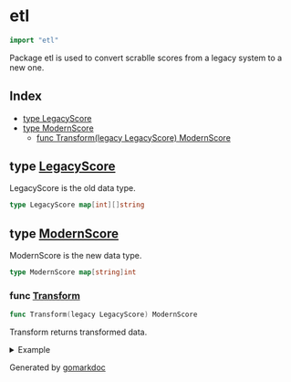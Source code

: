 <!-- Code generated by gomarkdoc. DO NOT EDIT -->

# etl

```go
import "etl"
```

Package etl is used to convert scrablle scores from a legacy system to a new one.

## Index

- [type LegacyScore](<#type-legacyscore>)
- [type ModernScore](<#type-modernscore>)
  - [func Transform(legacy LegacyScore) ModernScore](<#func-transform>)


## type [LegacyScore](<https://github.com/vpayno/exercism-workspace/blob/main/go/etl/etl.go#L7>)

LegacyScore is the old data type.

```go
type LegacyScore map[int][]string
```

## type [ModernScore](<https://github.com/vpayno/exercism-workspace/blob/main/go/etl/etl.go#L10>)

ModernScore is the new data type.

```go
type ModernScore map[string]int
```

### func [Transform](<https://github.com/vpayno/exercism-workspace/blob/main/go/etl/etl.go#L13>)

```go
func Transform(legacy LegacyScore) ModernScore
```

Transform returns transformed data.

<details><summary>Example</summary>
<p>

```go
{
	legacy := LegacyScore{
		1: {"A", "E"},
		2: {"D", "G"},
	}

	fmt.Printf("%#v\n", Transform(legacy))

}
```

#### Output

```
etl.ModernScore{"a":1, "d":2, "e":1, "g":2}
```

</p>
</details>



Generated by [gomarkdoc](<https://github.com/princjef/gomarkdoc>)
